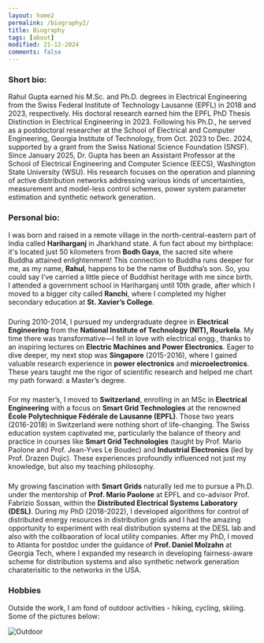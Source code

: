 ```yaml
---
layout: home2
permalink: /biography2/
title: Biography
tags: [about]
modified: 21-12-2024
comments: false
---
```


### Short bio: 

Rahul Gupta earned his M.Sc. and Ph.D. degrees in Electrical Engineering from the Swiss Federal Institute of Technology Lausanne (EPFL) in 2018 and 2023, respectively. His doctoral research earned him the EPFL PhD Thesis Distinction in Electrical Engineering in 2023. Following his Ph.D., he served as a postdoctoral researcher at the School of Electrical and Computer Engineering, Georgia Institute of Technology, from Oct. 2023 to Dec. 2024, supported by a grant from the Swiss National Science Foundation (SNSF). Since January 2025, Dr. Gupta has been an Assistant Professor at the School of Electrical Engineering and Computer Science (EECS), Washington State University (WSU). His research focuses on the operation and planning of active distribution networks addressing various kinds of uncertainties, measurement and model-less control schemes, power system parameter estimation and synthetic network generation. 


### Personal bio:

I was born and raised in a remote village in the north-central-eastern part of India called **Hariharganj** in Jharkhand state. A fun fact about my birthplace: it's located just 50 kilometers from **Bodh Gaya**, the sacred site where Buddha attained enlightenment! This connection to Buddha runs deeper for me, as my name, **Rahul**, happens to be the name of Buddha’s son. So, you could say I’ve carried a little piece of Buddhist heritage with me since birth. I attended a government school in Hariharganj until 10th grade, after which I moved to a bigger city called **Ranchi**, where I completed my higher secondary education at **St. Xavier’s College**.  

###

During 2010-2014, I pursued my undergraduate degree in **Electrical Engineering** from the **National Institute of Technology (NIT), Rourkela**. My time there was transformative—I fell in love with electrical engg., thanks to an inspiring lectures on **Electric Machines and Power Electronics**. Eager to dive deeper, my next stop was **Singapore** (2015-2016), where I gained valuable research experience in **power electronics** and **microelectronics**. These years taught me the rigor of scientific research and helped me chart my path forward: a Master’s degree. 

###

For my master’s, I moved to **Switzerland**, enrolling in an MSc in **Electrical Engineering** with a focus on **Smart Grid Technologies** at the renowned **École Polytechnique Fédérale de Lausanne (EPFL)**. Those two years (2016-2018) in Switzerland were nothing short of life-changing. The Swiss education system captivated me, particularly the balance of theory and practice in courses like **Smart Grid Technologies** (taught by Prof. Mario Paolone and Prof. Jean-Yves Le Boudec) and **Industrial Electronics** (led by Prof. Drazen Dujic). These experiences profoundly influenced not just my knowledge, but also my teaching philosophy.  

###

My growing fascination with **Smart Grids** naturally led me to pursue a Ph.D. under the mentorship of **Prof. Mario Paolone** at EPFL and co-advisor Prof. Fabrizio Sossan, within the **Distributed Electrical Systems Laboratory (DESL)**. During my PhD (2018-2022), I developed algorithms for control of distributed energy resources in distribution grids and I had the amazing opportunity to experiment with real distribution systems at the DESL lab and also with the collbaoration of local utility companies. After my PhD, I moved to Atlanta for postdoc under the guidance of **Prof. Daniel Molzahn** at Georgia Tech, where I expanded my research in developing fairness-aware scheme for distribution systems and also synthetic network generation charaterisitic to the networks in the USA. 

### Hobbies
Outside the work, I am fond of outdoor activities - hiking, cycling, skiiing. 
Some of the pictures below: 

![Outdoor](https://github.com/user-attachments/assets/78011c92-6d28-4851-af58-3440a239c920)






